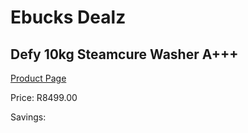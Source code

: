 
# Ebucks Dealz
## Defy 10kg Steamcure Washer A+++
[Product Page](https://www.ebucks.com/web/shop/productSelected.do?prodId=966138055&catId=704983786)

Price: R8499.00

Savings: 


	